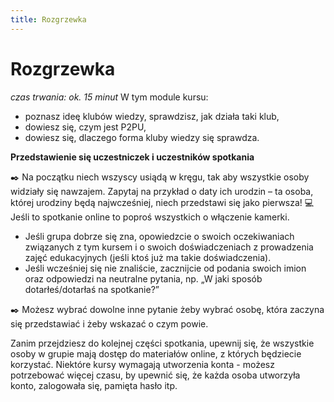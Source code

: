 ```yaml
---
title: Rozgrzewka
---
```

# Rozgrzewka

*czas trwania: ok. 15 minut*
W tym module kursu:
* poznasz ideę klubów wiedzy, sprawdzisz, jak działa taki klub,
* dowiesz się, czym jest P2PU,
* dowiesz się, dlaczego forma kluby wiedzy się sprawdza.

**Przedstawienie się uczestniczek i uczestników spotkania**

✒️ Na początku niech wszyscy usiądą w kręgu, tak aby wszystkie osoby widziały się nawzajem. Zapytaj na przykład o daty ich urodzin – ta osoba, której urodziny będą najwcześniej, niech przedstawi się jako pierwsza! 
💻 Jeśli to spotkanie online to poproś wszystkich o włączenie kamerki.

* Jeśli grupa dobrze się zna, opowiedzcie o swoich oczekiwaniach związanych z tym kursem i o swoich doświadczeniach z prowadzenia zajęć edukacyjnych (jeśli ktoś już ma takie doświadczenia).
* Jeśli wcześniej się nie znaliście, zacznijcie od podania swoich imion oraz odpowiedzi na neutralne pytania, np. „W jaki sposób dotarłeś/dotarłaś na spotkanie?”

✒️ Możesz wybrać dowolne inne pytanie żeby wybrać osobę, która zaczyna się przedstawiać i żeby wskazać o czym powie. 
 
Zanim przejdziesz do kolejnej części spotkania, upewnij się, że wszystkie osoby w grupie mają dostęp do materiałów online, z których będziecie korzystać. Niektóre kursy wymagają utworzenia konta -  możesz potrzebować więcej czasu, by upewnić się, że każda osoba utworzyła konto, zalogowała się, pamięta hasło itp.
